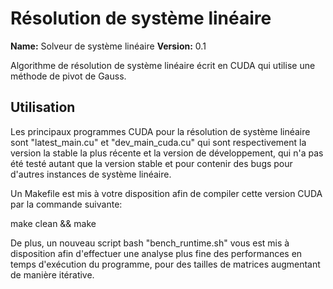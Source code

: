 # Résolution de système linéaire #

**Name:** Solveur de système linéaire
**Version:** 0.1

Algorithme de résolution de système linéaire écrit en CUDA qui utilise une méthode de pivot de Gauss.

## Utilisation ##

Les principaux programmes CUDA pour la résolution de système linéaire sont "latest_main.cu" et "dev_main_cuda.cu" qui sont respectivement la version la stable la plus récente et la version de développement, qui n'a pas été testé autant que la version stable et pour contenir des bugs pour d'autres instances de système linéaire.

Un Makefile est mis à votre disposition afin de compiler cette version CUDA par la commande suivante:

make clean && make

De plus, un nouveau script bash "bench_runtime.sh" vous est mis à disposition afin d'effectuer une analyse plus fine des performances en temps d'exécution du programme, pour des tailles de matrices augmentant de manière itérative.